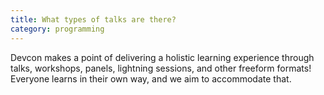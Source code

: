 ```yaml
---
title: What types of talks are there?
category: programming
---
```


Devcon makes a point of delivering a holistic learning experience through talks, workshops, panels, lightning sessions, and other freeform formats! Everyone learns in their own way, and we aim to accommodate that.
